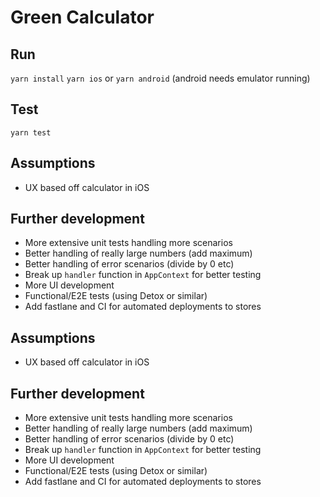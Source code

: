 # Green Calculator

## Run

`yarn install`
`yarn ios` or `yarn android` (android needs emulator running)

## Test

`yarn test`

## Assumptions
 - UX based off calculator in iOS

## Further development
 - More extensive unit tests handling more scenarios
 - Better handling of really large numbers (add maximum)
 - Better handling of error scenarios (divide by 0 etc)
 - Break up `handler` function in `AppContext` for better testing
 - More UI development
 - Functional/E2E tests (using Detox or similar)
 - Add fastlane and CI for automated deployments to stores


## Assumptions
 - UX based off calculator in iOS

## Further development
 - More extensive unit tests handling more scenarios
 - Better handling of really large numbers (add maximum)
 - Better handling of error scenarios (divide by 0 etc)
 - Break up `handler` function in `AppContext` for better testing
 - More UI development
 - Functional/E2E tests (using Detox or similar)
 - Add fastlane and CI for automated deployments to stores
